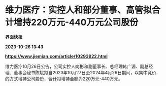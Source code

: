 # 维力医疗：实控人和部分董事、高管拟合计增持220万元-440万元公司股份
**界面快报**

**2023-10-26 13:43**

**https://www.jiemian.com/article/10293922.html**

维力医疗10月26日公告，公司实控人向彬和副董事长、总经理韩广源、副总经理、董事会秘书陈斌拟自2023年10月27日至2024年4月26日期间，以集中竞价的方式增持公司股份，合计拟增持金额为220万元-440万元。